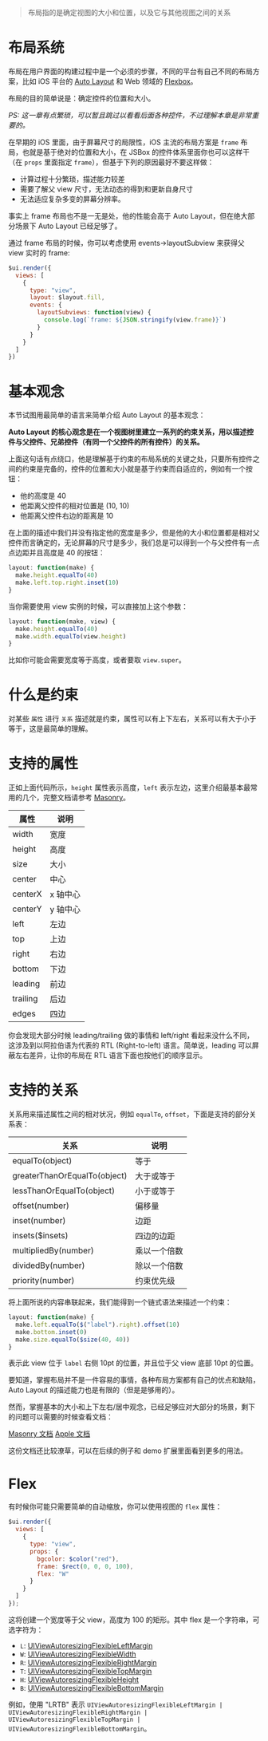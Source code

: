> 布局指的是确定视图的大小和位置，以及它与其他视图之间的关系

# 布局系统

布局在用户界面的构建过程中是一个必须的步骤，不同的平台有自己不同的布局方案，比如 iOS 平台的 [Auto Layout](https://developer.apple.com/library/content/documentation/UserExperience/Conceptual/AutolayoutPG/index.html) 和 Web 领域的 [Flexbox](https://developer.mozilla.org/en-US/docs/Web/CSS/CSS_Flexible_Box_Layout/Using_CSS_flexible_boxes)。

布局的目的简单说是：确定控件的位置和大小。

*PS: 这一章有点繁琐，可以暂且跳过以看看后面各种控件，不过理解本章是非常重要的。*

在早期的 iOS 里面，由于屏幕尺寸的局限性，iOS 主流的布局方案是 `frame` 布局，也就是基于绝对的位置和大小，在 JSBox 的控件体系里面你也可以这样干（在 `props` 里面指定 `frame`），但基于下列的原因最好不要这样做：

- 计算过程十分繁琐，描述能力较差
- 需要了解父 view 尺寸，无法动态的得到和更新自身尺寸
- 无法适应复杂多变的屏幕分辨率。

事实上 frame 布局也不是一无是处，他的性能会高于 Auto Layout，但在绝大部分场景下 Auto Layout 已经足够了。

通过 frame 布局的时候，你可以考虑使用 events->layoutSubview 来获得父 view 实时的 frame:

```js
$ui.render({
  views: [
    {
      type: "view",
      layout: $layout.fill,
      events: {
        layoutSubviews: function(view) {
          console.log(`frame: ${JSON.stringify(view.frame)}`)
        }
      }
    }
  ]
})
```

# 基本观念

本节试图用最简单的语言来简单介绍 Auto Layout 的基本观念：

**Auto Layout 的核心观念是在一个视图树里建立一系列的约束关系，用以描述控件与父控件、兄弟控件（有同一个父控件的所有控件）的关系。**

上面这句话有点绕口，他是理解基于约束的布局系统的关键之处，只要所有控件之间的约束是完备的，控件的位置和大小就是基于约束而自适应的，例如有一个按钮：

- 他的高度是 40
- 他距离父控件的相对位置是 (10, 10)
- 他距离父控件右边的距离是 10

在上面的描述中我们并没有指定他的宽度是多少，但是他的大小和位置都是相对父控件而言确定的，无论屏幕的尺寸是多少，我们总是可以得到一个与父控件有一点点边距并且高度是 40 的按钮：

```js
layout: function(make) {
  make.height.equalTo(40)
  make.left.top.right.inset(10)
}
```

当你需要使用 view 实例的时候，可以直接加上这个参数：

```js
layout: function(make, view) {
  make.height.equalTo(40)
  make.width.equalTo(view.height)
}
```

比如你可能会需要宽度等于高度，或者要取 `view.super`。

# 什么是约束

对某些 `属性` 进行 `关系` 描述就是约束，属性可以有上下左右，关系可以有大于小于等于，这是最简单的理解。

# 支持的属性

正如上面代码所示，`height` 属性表示高度，`left` 表示左边，这里介绍最基本最常用的几个，完整文档请参考 [Masonry](https://github.com/SnapKit/Masonry)。

属性 | 说明
---|---
width | 宽度
height | 高度
size | 大小
center | 中心
centerX | x 轴中心
centerY | y 轴中心
left | 左边
top | 上边
right | 右边
bottom | 下边
leading | 前边
trailing | 后边
edges | 四边

你会发现大部分时候 leading/trailing 做的事情和 left/right 看起来没什么不同，这涉及到以阿拉伯语为代表的 RTL (Right-to-left) 语言。简单说，leading 可以屏蔽左右差异，让你的布局在 RTL 语言下面也按他们的顺序显示。

# 支持的关系

关系用来描述属性之间的相对状况，例如 `equalTo`, `offset`，下面是支持的部分关系表：

关系 | 说明
---|---
equalTo(object) | 等于
greaterThanOrEqualTo(object) | 大于或等于
lessThanOrEqualTo(object) | 小于或等于
offset(number) | 偏移量
inset(number) | 边距
insets($insets) | 四边的边距
multipliedBy(number) | 乘以一个倍数
dividedBy(number) | 除以一个倍数
priority(number) | 约束优先级

将上面所说的内容串联起来，我们能得到一个链式语法来描述一个约束：

```js
layout: function(make) {
  make.left.equalTo($("label").right).offset(10)
  make.bottom.inset(0)
  make.size.equalTo($size(40, 40))
}
```

表示此 view 位于 `label` 右侧 10pt 的位置，并且位于父 view 底部 10pt 的位置。

要知道，掌握布局并不是一件容易的事情，各种布局方案都有自己的优点和缺陷，Auto Layout 的描述能力也是有限的（但是是够用的）。

然而，掌握基本的大小和上下左右/居中观念，已经足够应对大部分的场景，剩下的问题可以需要的时候查看文档：

[Masonry 文档](https://github.com/SnapKit/Masonry) [Apple 文档](https://developer.apple.com/library/content/documentation/UserExperience/Conceptual/AutolayoutPG/index.html)

这份文档还比较潦草，可以在后续的例子和 demo 扩展里面看到更多的用法。

# Flex

有时候你可能只需要简单的自动缩放，你可以使用视图的 `flex` 属性：

```js
$ui.render({
  views: [
    {
      type: "view",
      props: {
        bgcolor: $color("red"),
        frame: $rect(0, 0, 0, 100),
        flex: "W"
      }
    }
  ]
});
```

这将创建一个宽度等于父 view，高度为 100 的矩形。其中 flex 是一个字符串，可选字符为：

- `L`: [UIViewAutoresizingFlexibleLeftMargin](https://developer.apple.com/documentation/uikit/uiviewautoresizing/uiviewautoresizingflexibleleftmargin?language=objc)
- `W`: [UIViewAutoresizingFlexibleWidth](https://developer.apple.com/documentation/uikit/uiviewautoresizing/uiviewautoresizingflexiblewidth?language=objc)
- `R`: [UIViewAutoresizingFlexibleRightMargin](https://developer.apple.com/documentation/uikit/uiviewautoresizing/uiviewautoresizingflexiblerightmargin?language=objc)
- `T`: [UIViewAutoresizingFlexibleTopMargin](https://developer.apple.com/documentation/uikit/uiviewautoresizing/uiviewautoresizingflexibletopmargin?language=objc)
- `H`: [UIViewAutoresizingFlexibleHeight](https://developer.apple.com/documentation/uikit/uiviewautoresizing/uiviewautoresizingflexibleheight?language=objc)
- `B`: [UIViewAutoresizingFlexibleBottomMargin](https://developer.apple.com/documentation/uikit/uiviewautoresizing/uiviewautoresizingflexiblebottommargin?language=objc)

例如，使用 "LRTB" 表示 `UIViewAutoresizingFlexibleLeftMargin | UIViewAutoresizingFlexibleRightMargin | UIViewAutoresizingFlexibleTopMargin | UIViewAutoresizingFlexibleBottomMargin`。